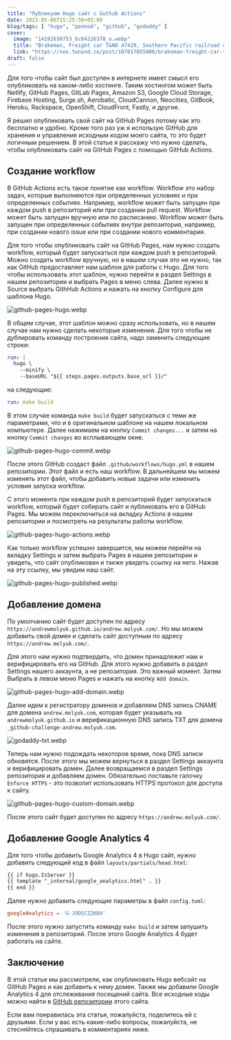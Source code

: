 ```yaml
---
title: "Публикуем Hugo сайт с Guthub Actions"
date: 2023-05-06T15:25:58+03:00
blog/tags: [ "hugo", "деплой", "github", "godaddy" ]
cover:
  image: "14192638753_bc64226378_o.webp"
  title: "Brakeman, Freight car T&NO 47429, Southern Pacific railroad company"
  link: "https://nos.twnsnd.co/post/107017055000/brakeman-freight-car-tno-47429-southern"
draft: false
---
```


Для того чтобы сайт был доступен в интернете имеет смысл его опубликовать на каком-либо хостинге. Таким хостингом может
быть Netlify, GitHub Pages, GitLab Pages, Amazon S3, Google Cloud Storage, Firebase Hosting, Surge.sh, Aerobatic,
CloudCannon, Neocities, GitBook, Heroku, Rackspace, OpenShift, CloudFront, Fastly, и другие.

Я решил опубликовать свой сайт на GitHub Pages потому как это бесплатно и удобно. Кроме того раз уж я использую GitHub
для хранения и управления исходным кодом моего сайта, то это будет логичным решением. В этой статье я расскажу что нужно
сделать, чтобы опубликовать сайт на GitHub Pages с помощью GitHub Actions.

<!--more-->

## Создание workflow

В GitHub Actions есть такое понятие как workflow. Workflow это набор задач, которые выполняются при определенных
условиях и при определенных событиях. Например, workflow может быть запущен при каждом push в репозиторий или при
создании pull request. Workflow может быть запущен вручную или по расписанию. Workflow может быть запущен при
определенных событиях внутри репозитория, например, при создании нового issue или при создании нового комментария.

Для того чтобы опубликовать сайт на GitHub Pages, нам нужно создать workflow, который будет запускаться при каждом push
в репозиторий. Можно создать workflow вручную, но в нашем случае это не нужно, так как GitHub предоставляет нам шаблон
для работы с Hugo. Для того чтобы использовать этот шаблон, нужно перейти в раздел Settings в нашем репозитории и
выбрать Pages в меню слева. Далее нужно в Source выбрать GithHub Actions и нажать на кнопку Configure для
шаблона Hugo.

![github-pages-hugo.webp](github-pages-hugo.webp)

В общем случае, этот шаблон можно сразу использовать, но в нашем случае нам нужно сделать некоторые изменения. Для того
чтобы не дублировать команду построения сайта, надо заменить следующие строки:

```yaml
run: |
  hugo \
    --minify \
    --baseURL "${{ steps.pages.outputs.base_url }}/"
```

на следующие:

```yaml
run: make build
```

В этом случае команда `make build` будет запускаться с теми же параметрами, что и в оригинальном шаблоне на нашем
локальном компьютере. Далее нажимаем на кнопку `Commit changes...` и затем на кнопку `Commit changes` во всплывающем
окне.

![github-pages-hugo-commit.webp](github-pages-hugo-commit.webp)

После этого GitHub создаст файл `.github/workflows/hugo.yml` в нашем репозитории. Этот файл и есть наш workflow. В
дальнейшем мы можем изменять этот файл, чтобы добавить новые задачи или изменить условия запуска workflow.

С этого момента при каждом push в репозиторий будет запускаться workflow, который будет собирать сайт и публиковать его
в GitHub Pages. Мы можем переключиться на вкладку Actions в нашем репозитории и посмотреть на результаты работы
workflow.

![github-pages-hugo-actions.webp](github-pages-hugo-actions.webp)

Как только workflow успешно завершится, мы можем перейти на вкладку Settings и затем выбрать Pages в нашем репозитории и
увидеть, что сайт опубликован и также увидеть ссылку на него. Нажав на эту ссылку, мы увидим наш сайт.

![github-pages-hugo-published.webp](github-pages-hugo-published.webp)

## Добавление домена

По умолчанию сайт будет доступен по адресу `https://andrewmolyuk.github.io/andrew.molyuk.com/`. Но мы можем добавить
свой домен и сделать сайт доступным по адресу `https://andrew.molyuk.com/`.

Для этого нам нужно подтвердить, что домен принадлежит нам и верифицировать его на GitHub. Для этого нужно добавить в
раздел Settings нашего аккаунта, а не репозитория. Это важный момент. Затем Выбрать в левом меню Pages и нажать на
кнопку `Add domain`.

![github-pages-hugo-add-domain.webp](github-pages-hugo-add-domain.webp)

Далее идем к регистратору доменов и добавляем DNS запись CNAME для домена `andrew.molyuk.com`, которая будет указывать
на `andrewmolyuk.github.io` и верификационную DNS запись TXT для домена `_github-challenge-andrew.molyuk.com`.

![godaddy-txt.webp](godaddy-dns.webp)

Теперь нам нужно подождать некоторое время, пока DNS записи обновятся. После этого мы можем вернуться в раздел Settings
аккаунта и верифицировать домен. Далее возвращаемся в раздел Settings репозитория и добавляем домен. Обязательно
поставьте галочку `Enforce HTTPS` - это позволит использовать HTTPS протокол для доступа к сайту.

![github-pages-hugo-custom-domain.webp](github-pages-hugo-custom-domain.webp)

После этого сайт будет доступен по адресу `https://andrew.molyuk.com/`.

## Добавление Google Analytics 4

Для того чтобы добавить Google Analytics 4 в Hugo сайт, нужно добавить следующий код в
файл `layouts/partials/head.html`:

```html
{{ if hugo.IsServer }}
{{ template "_internal/google_analytics.html" . }}
{{ end }}
```

Далее нужно добавить следующие параметры в файл `config.toml`:

```toml
googleAnalytics = 'G-J9DSCZ2KKH'
```

После этого нужно запустить команду `make build` и затем запушить изменения в репозиторий. После этого Google Analytics
4 будет работать на сайте.

## Заключение

В этой статье мы рассмотрели, как опубликовать Hugo вебсайт на GitHub Pages и как добавить к нему домен. Также мы
добавили Google Analytics 4 для отслеживания посещений сайта. Все исходные коды можно найти в
[GitHub репозитории](https://github.com/andrewmolyuk/andrew.molyuk.com) этого сайта.

Если вам понравилась эта статья, пожалуйста, поделитесь ей с друзьями. Если у вас есть какие-либо вопросы, пожалуйста,
не стесняйтесь спрашивать в комментариях ниже.
